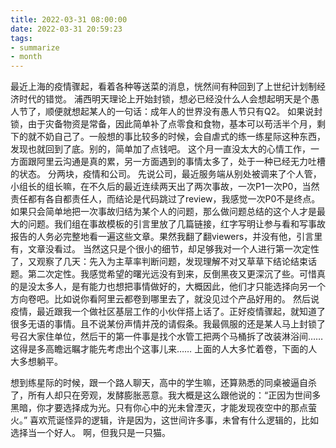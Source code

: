 ```yaml
---
title: 2022-03-31 08:00:00
date: 2022-03-31 20:59:23
tags:
- summarize
- month
---
```


最近上海的疫情骤起，看着各种等送菜的消息，恍然间有种回到了上世纪计划制经济时代的错觉。
浦西明天理论上开始封锁，想必已经没什么人会想起明天是个愚人节了，顺便就想起某人的一句话：成年人的世界没有愚人节只有Q2。
如果说封锁，由于灾备物资是常备，因此简单补了点零食和食物，基本可以苟活半个月，剩下的就不奶自己了。一般想的事比较多的时候，会自虐式的练一练星际这种东西，发现也就回到了底。别的，简单加了点钱吧。
这个月一直没太大的心情工作，一方面跟阿里云沟通是真的累，另一方面遇到的事情太多了，处于一种已经无力吐槽的状态。
分两块，疫情和公司。
先说公司，最近服务端从别处被调来了个人管，小组长的组长嘛，在不久后的最近连续两天出了两次事故，一次P1一次P0，当然责任都有各自都责任人，而结论是代码跳过了review，我感觉一次P0不是终点。如果只会简单地把一次事故归结为某个人的问题，那么做问题总结的这个人才是最大的问题。我们组在事故模板的引言里放了几篇链接，红字写明让参与看和写事故报告的人务必完整地看一遍这些文章。果然我翻了翻viewers，并没有他，引言里有，文章没看过。
当然这只是个很小的细节，却足够我对一个人进行第一次定性了，又观察了几天：先入为主草率判断问题，发现理解不对又草草下结论结束话题。第二次定性。我感觉希望的曙光远没有到来，反倒黑夜又更深沉了些。可惜真的是没太多人，是有能力也想把事情做好的，大概因此，他们才只能选择向另一个方向卷吧。比如说你看阿里云都卷到哪里去了，就没见过个产品好用的。
然后说疫情，最近跟我一个做社区基层工作的小伙伴搭上话了。正好疫情骤起，就知道了很多无语的事情。且不说某份声情并茂的请假条。我最佩服的还是某人马上封锁了号召大家住单位，然后干的第一件事是找个水管工把两个马桶拆了改装淋浴间……这得是多高瞻远瞩才能先考虑出个这事儿来……
上面的人大多忙着卷，下面的人大多想躺平。

想到练星际的时候，跟一个路人聊天，高中的学生嘛，还算熟悉的同桌被逼自杀了，所有人却只在旁观，发酵膨胀恶意。我大概是这么跟他说的：“正因为世间多黑暗，你才要选择成为光。只有你心中的光未曾湮灭，才能发现夜空中的那点萤火。”
喜欢荒诞怪异的逻辑，许是因为，这世间许多事，未曾有什么逻辑的，比如选择当一个好人。
啊，但我只是一只猫。
